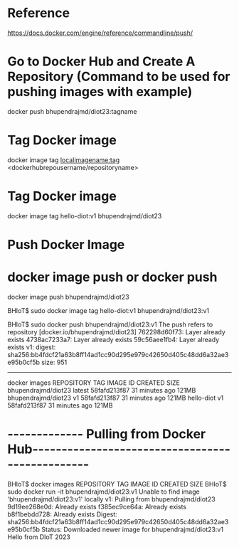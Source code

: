 # Reference

https://docs.docker.com/engine/reference/commandline/push/

# Go to Docker Hub and Create A Repository (Command to be used for pushing images with example)

docker push bhupendrajmd/diot23:tagname

# Tag Docker image 

docker image tag <localimagename:tag> <dockerhubrepousername/repositoryname>

#  Tag Docker image

docker image tag hello-diot:v1 bhupendrajmd/diot23

# Push Docker Image

# docker image push <local tagged image with repo> or docker push

docker image push bhupendrajmd/diot23


BHIoT$ sudo docker image tag hello-diot:v1 bhupendrajmd/diot23:v1


BHIoT$ sudo docker push bhupendrajmd/diot23:v1
The push refers to repository [docker.io/bhupendrajmd/diot23]
762298d60f73: Layer already exists 
4738ac7233a7: Layer already exists 
59c56aee1fb4: Layer already exists 
v1: digest: sha256:bb4fdcf21a63b8ff14ad1cc90d295e979c42650d405c48dd6a32ae3e95b0cf5b size: 951

------------------------------------------------------------------------------------------------------
docker images 
REPOSITORY                       TAG       IMAGE ID       CREATED          SIZE
bhupendrajmd/diot23              latest    58fafd213f87   31 minutes ago   121MB
bhupendrajmd/diot23              v1        58fafd213f87   31 minutes ago   121MB
hello-diot                       v1        58fafd213f87   31 minutes ago   121MB

# ------------- Pulling from Docker Hub------------------------------------------------

BHIoT$ docker images
REPOSITORY   TAG       IMAGE ID   CREATED   SIZE
BHIoT$ sudo docker run -it bhupendrajmd/diot23:v1
Unable to find image 'bhupendrajmd/diot23:v1' locally
v1: Pulling from bhupendrajmd/diot23
9d19ee268e0d: Already exists 
f385ec9ce64a: Already exists 
b8f1bebdd728: Already exists 
Digest: sha256:bb4fdcf21a63b8ff14ad1cc90d295e979c42650d405c48dd6a32ae3e95b0cf5b
Status: Downloaded newer image for bhupendrajmd/diot23:v1
Hello from DIoT 2023
